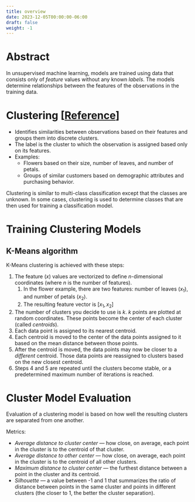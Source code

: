 ```yaml
---
title: overview
date: 2023-12-05T00:00:00-06:00
draft: false
weight: -1
---
```


# Abstract
In unsupervised machine learning, models are trained using data that consists only of *feature* values without any known *labels*. The models determine relationships between the features of the observations in the training data.

# Clustering [[Reference](https://learn.microsoft.com/en-us/training/modules/fundamentals-machine-learning/7-clustering)]
- Identifies similarities between observations based on their features and groups them into discrete clusters.
- The label is the cluster to which the observation is assigned based only on its features.
- Examples:
  - Flowers based on their size, number of leaves, and number of petals.
  - Groups of similar customers based on demographic attributes and purchasing behavior.

Clustering is similar to multi-class classification except that the classes are unknown. In some cases, clustering is used to determine classes that are
then used for training a classification model.

# Training Clustering Models
## K-Means algorithm
K-Means clustering is achieved with these steps:
1. The feature ($x$) values are vectorized to define $n$-dimensional coordinates (where $n$ is the number of features).
   1. In the flower example, there are two features: number of leaves ($x_1$), and number of petals ($x_2$).
   2. The resulting feature vector is $[x_1,x_2]$
2. The number of clusters you decide to use is $k$. $k$ points are plotted at random coordinates. These points become the center of each cluster (called *centroids*).
3. Each data point is assigned to its nearest centroid.
4. Each centroid is moved to the center of the data points assigned to it based on the mean distance between those points.
5. After the centroid is moved, the data points may now be closer to a *different* centroid. Those data points are reassigned to clusters based on the new closest centroid.
6. Steps 4 and 5 are repeated until the clusters become stable, or a predetermined maximum number of iterations is reached.

# Cluster Model Evaluation 
Evaluation of a clustering model is based on how well the resulting clusters are separated from one another.

Metrics:
- *Average distance to cluster center* — how close, on average, each point in the cluster is to the centroid of that cluster.
- *Average distance to other center* — how close, on average, each point in the cluster is to the centroid of all other clusters.
- *Maximum distance to cluster center* — the furthest distance between a point in the cluster and its centroid.
- *Silhouette* — a value between -1 and 1 that summarizes the ratio of distance between points in the same cluster and points in different clusters (the closer to 1, the better the cluster separation).